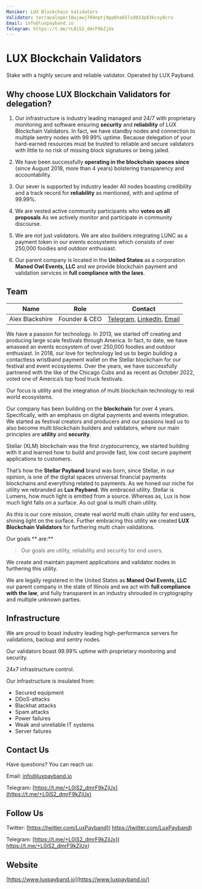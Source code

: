 ```yaml
---
Moniker: LUX Blockchain Validators
Validator: terravaloper10wjawj769nptj9pp6ha65lsd033p83kcsy8cru
Email: info@luxpayband.io
Telegram: https://t.me/+L0iS2_dmrF9kZjUx
---
```


# LUX Blockchain Validators

Stake with a highly secure and reliable validator. Operated by LUX Payband. 

## Why choose LUX Blockchain Validators for delegation?

1. Our infrastructure is industry leading managed and 24/7 with proprietary monitoring and software ensuring **security** and **reliability** of LUX Blockchain Validators. In fact, we have standby nodes and connection to multiple sentry nodes with 99.99% uptime. Because delegation of your hard-earned resources must be trusted to reliable and secure validators with little to no risk of missing block signatures or being jailed.
2. We have been successfully **operating in the blockchain spaces since** (since August 2018, more than 4 years) bolstering transparency and accountability.
3. Our sever is supported by industry leader All nodes boasting credibility and a track record for **reliability** as mentioned, with and uptime of 99.99%. 
4. We are vested active community participants who **votes on all proposals** As we actively monitor and participate in community discourse.
5. We are not just validators. We are also builders integrating LUNC as a payment token in our events ecosystems which consists of over 250,000 foodies and outdoor enthusiast.

6. Our parent company is located in the **United States** as a corporation **Maned Owl Events, LLC** and we provide blockchain payment and validation services in **full compliance with the laws**.

## Team


| Name                 | Role            | Contact         |
| -------------------- | --------------- | --------------- |
| Alex Blackshire | Founder & CEO   | [Telegram](https://t.me/+L0iS2_d), [LinkedIn](https://www.linkedin.com/in/alex-blackshire/), [Email](mailto:alex@luxpayband.io) |

We have a passion for technology. In 2013, we started off creating and producing large scale festivals through America. In fact, to date, we have amassed an events ecosystem of over 250,000 foodies and outdoor enthusiast. In 2018, our love for technology led us to begin building a contactless wristband payment wallet on the Stellar blockchain for our festival and event ecosystems. Over the years, we have successfully partnered with the like of the Chicago Cubs and as recent as October 2022, voted one of America’s top food truck festivals. 

Our focus is utility and the integration of multi blockchain technology to real world ecosystems.

Our company has been building on the **blockchain** for over 4 years. Specifically, with an emphasis on digital payments and events integration. We started as festival creators and producers and our passions lead us to also become multi blockchain builders and validators, where our main principles are **utility** and **security**.

Stellar (XLM) blockchain was the first cryptocurrency, we started building with it and learned how to build and provide fast, low cost secure payment applications to customers.

That’s how the **Stellar Payband** brand was born, since Stellar, in our opinion, is one of the digital spaces universal financial payments blockchains and everything related to payments. As we honed our niche for utility we rebranded as **Lux Payband**. We embraced utility. Stellar is Lumens, how much light is emitted from a source. Whereas as, Lux is how much light falls on a surface. As out goal is multi chain utility. 

As this is our core mission, create real world multi chain utility for end users, shining light on the surface. Further embracing this utility we created **LUX Blockchain Validators** for furthering multi chain validations.     


Our goals ** are:**


> Our goals are utility, reliability and security for end users.

We create and maintain payment applications and validator nodes in furthering this utility. 

We are legally registered in the United States as **Maned Owl Events, LLC** our parent company in the state of Illinois and we act with **full compliance with the law**, and fully transparent in an industry shrouded in cryptography and multiple unknown parties. 

## Infrastructure

We are proud to boast industry leading high-performance servers for validations, backup and sentry nodes.

Our validators boast 99.99% uptime with proprietary monitoring and security.

24x7 infrastructure control.

Our infrastructure is insulated from:

- Secured equipment
- DDoS-attacks
- Blackhat attacks
- Spam attacks
- Power failures
- Weak and unreliable IT systems
- Server failures

## Contact Us

Have questions? You can reach us:

Email: [info@luxpayband.io](mailto:info@luxpayband.io)

Telegram: [https://t.me/+L0iS2_dmrF9kZjUx](https://t.me/+L0iS2_dmrF9kZjUx)

## Follow Us

Twitter: [https://twitter.com/LuxPayband]( https://twitter.com/LuxPayband)

Telegram: [https://t.me/+L0iS2_dmrF9kZjUx]( https://t.me/+L0iS2_dmrF9kZjUx)

## Website

[https://www.luxpayband.io](https://www.luxpayband.io/)
